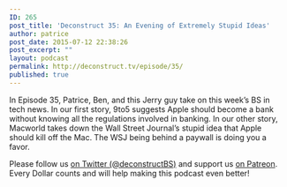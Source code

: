 ```yaml
---
ID: 265
post_title: 'Deconstruct 35: An Evening of Extremely Stupid Ideas'
author: patrice
post_date: 2015-07-12 22:38:26
post_excerpt: ""
layout: podcast
permalink: http://deconstruct.tv/episode/35/
published: true
---
```

<p>
In Episode 35, Patrice, Ben, and this Jerry guy take on this week’s BS in tech news.  In our first story, 9to5 suggests Apple should become a bank without knowing all the regulations involved in banking.  In our other story, Macworld takes down the Wall Street Journal’s stupid idea that Apple should kill off the Mac.  The WSJ being behind a paywall is doing you a favor.
</p>
<p>Please follow us <a href="http://twitter.com/deconstructBS">on Twitter (@deconstructBS)</a> and support us <a href="http://patreon.com/deconstruct">on Patreon</a>. Every Dollar counts and will help making this podcast even better!
</p>